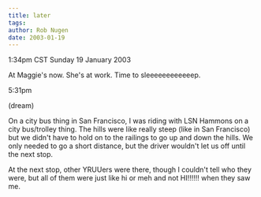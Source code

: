 ```yaml
---
title: later
tags: 
author: Rob Nugen
date: 2003-01-19
---
```


<p class=date>1:34pm CST Sunday 19 January 2003</p>

<p>At Maggie's now.  She's at work.  Time to sleeeeeeeeeeeep.</p>

<p class=date>5:31pm</p>

<p class=note>(dream)</p>

<p class=dream>On a city bus thing in San Francisco, I was riding with
LSN Hammons on a city bus/trolley thing.  The hills were like really
steep (like in San Francisco) but we didn't have to hold on to the
railings to go up and down the hills.  We only needed to go a short
distance, but the driver wouldn't let us off until the next stop.</p>

<p class=dream>At the next stop, other YRUUers were there, though I
couldn't tell who they were, but all of them were just like hi or meh
and not HI!!!!!! when they saw me.</p>


